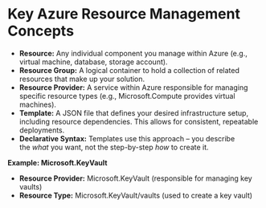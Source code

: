 
# Key Azure Resource Management Concepts

- **Resource:** Any individual component you manage within Azure (e.g., virtual machine, database, storage account).
- **Resource Group:** A logical container to hold a collection of related resources that make up your solution.
- **Resource Provider:** A service within Azure responsible for managing specific resource types (e.g., Microsoft.Compute provides virtual machines).
- **Template:** A JSON file that defines your desired infrastructure setup, including resource dependencies. This allows for consistent, repeatable deployments.
- **Declarative Syntax:** Templates use this approach – you describe the _what_ you want, not the step-by-step _how_ to create it.

**Example: Microsoft.KeyVault**

- **Resource Provider:** Microsoft.KeyVault (responsible for managing key vaults)
- **Resource Type:** Microsoft.KeyVault/vaults (used to create a key vault)